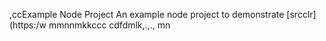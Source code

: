 ,ccExample Node Project
An example node project to demonstrate [srcclr](https:/w
mmnnmkkccc
   cdfdmlk,.,.,
mn
